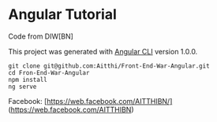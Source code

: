 # Angular Tutorial

Code from DIW[BN]

This project was generated with [Angular CLI](https://github.com/angular/angular-cli) version 1.0.0.

```
git clone git@github.com:Aitthi/Front-End-War-Angular.git
cd Fron-End-War-Angular
npm install
ng serve
```

Facebook: [https://web.facebook.com/AITTHIBN/]
(https://web.facebook.com/AITTHIBN)

